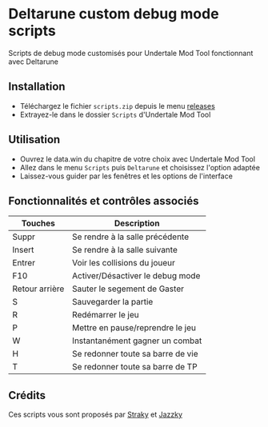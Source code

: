 # Deltarune custom debug mode scripts
Scripts de debug mode customisés pour Undertale Mod Tool fonctionnant avec Deltarune

## Installation

- Téléchargez le fichier `scripts.zip` depuis le menu <a href="releases">releases</a>
- Extrayez-le dans le dossier `Scripts` d'Undertale Mod Tool

## Utilisation

- Ouvrez le data.win du chapitre de votre choix avec Undertale Mod Tool
- Allez dans le menu `Scripts` puis `Deltarune` et choisissez l'option adaptée
- Laissez-vous guider par les fenêtres et les options de l'interface

## Fonctionnalités et contrôles associés
| Touches | Description  |
|---|---|
| Suppr | Se rendre à la salle précédente |
| Insert | Se rendre à la salle suivante |
| Entrer | Voir les collisions du joueur |
| F10 | Activer/Désactiver le debug mode |
| Retour arrière | Sauter le segement de Gaster |
| S | Sauvegarder la partie |
| R | Redémarrer le jeu |
| P | Mettre en pause/reprendre le jeu |
| W | Instantanément gagner un combat |
| H | Se redonner toute sa barre de vie |
| T | Se redonner toute sa barre de TP |

## Crédits

Ces scripts vous sont proposés par [Straky](https://github.com/Str4ky) et [Jazzky](https://github.com/Jazzky)
